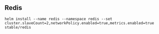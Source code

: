 ## Redis


```shell script
helm install --name redis --namespace redis --set cluster.slaveCount=2,networkPolicy.enabled=true,metrics.enabled=true stable/redis
```